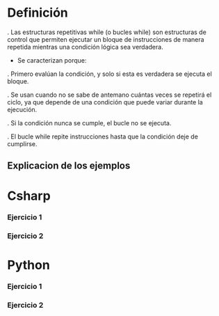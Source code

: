 # Definición

. Las estructuras repetitivas while (o bucles while) son estructuras de control que permiten ejecutar un bloque de instrucciones de manera repetida mientras una condición lógica sea verdadera.

- Se caracterizan porque:

. Primero evalúan la condición, y solo si esta es verdadera se ejecuta el bloque.

. Se usan cuando no se sabe de antemano cuántas veces se repetirá el ciclo, ya que depende de una condición que puede variar durante la ejecución.

. Si la condición nunca se cumple, el bucle no se ejecuta.

. El bucle while repite instrucciones hasta que la condición deje de cumplirse.

## Explicacion de los ejemplos

# Csharp

### Ejercicio 1

### Ejercicio 2


# Python

### Ejercicio 1

### Ejercicio 2